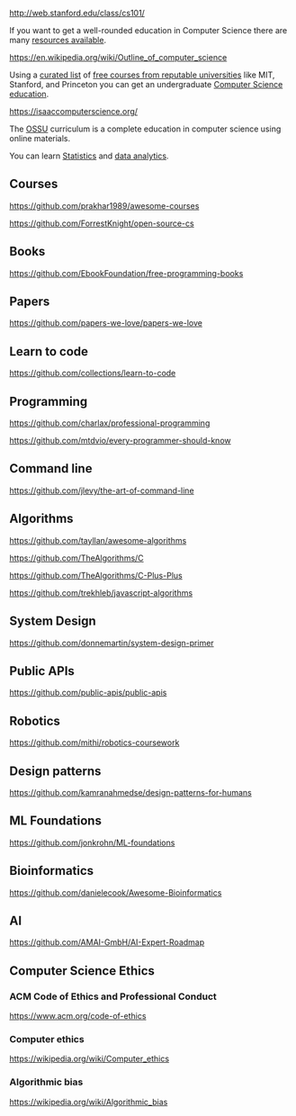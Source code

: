 http://web.stanford.edu/class/cs101/

If you want to get a well-rounded education in  Computer Science  there are many  [resources available](https://github.com/Developer-Y/cs-video-courses
).

https://en.wikipedia.org/wiki/Outline_of_computer_science

Using a [curated list](https://github.com/prakhar1989/awesome-courses) of [free courses from reputable universities](https://github.com/ForrestKnight/open-source-cs) like MIT, Stanford, and Princeton you can get an undergraduate [Computer Science education](https://www.youtube.com/watch?v=RBSGKlAvoiM&list=PLWKjhJtqVAbn5emQ3RRG8gEBqkhf_5vxD
).

https://isaaccomputerscience.org/

The [OSSU](https://github.com/ossu/computer-science) curriculum is a complete education in computer science using online materials. 

You can learn [Statistics](https://www.youtube.com/watch?v=xxpc-HPKN28&list=RDCMUC8butISFwT-Wl7EV0hUK0BQ&index=7) and [data analytics](https://datacadamia.com/).

## Courses

https://github.com/prakhar1989/awesome-courses

https://github.com/ForrestKnight/open-source-cs


## Books

https://github.com/EbookFoundation/free-programming-books

## Papers

https://github.com/papers-we-love/papers-we-love

## Learn to code

https://github.com/collections/learn-to-code

## Programming

https://github.com/charlax/professional-programming

https://github.com/mtdvio/every-programmer-should-know

## Command line

https://github.com/jlevy/the-art-of-command-line

## Algorithms

https://github.com/tayllan/awesome-algorithms

https://github.com/TheAlgorithms/C

https://github.com/TheAlgorithms/C-Plus-Plus


https://github.com/trekhleb/javascript-algorithms

## System Design

https://github.com/donnemartin/system-design-primer

## Public APIs

https://github.com/public-apis/public-apis




## Robotics

https://github.com/mithi/robotics-coursework

## Design patterns

https://github.com/kamranahmedse/design-patterns-for-humans

## ML Foundations

https://github.com/jonkrohn/ML-foundations

## Bioinformatics

https://github.com/danielecook/Awesome-Bioinformatics

## AI

https://github.com/AMAI-GmbH/AI-Expert-Roadmap


## Computer Science Ethics 

### ACM Code of Ethics and Professional Conduct

https://www.acm.org/code-of-ethics

### Computer ethics

https://wikipedia.org/wiki/Computer_ethics

### Algorithmic bias

https://wikipedia.org/wiki/Algorithmic_bias 
